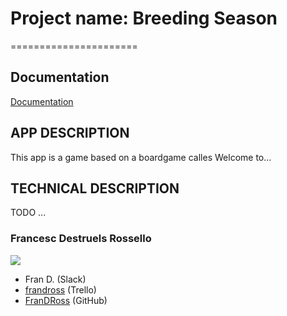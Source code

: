 

# Project name: Breeding Season

======================

## Documentation

[Documentation](collab/skylab-bootcamp-201904/staff/francesc-destruels/breedingseason/doc/README.md)

<!-- [Live Demo](http://.surge.sh/) -->


## APP DESCRIPTION

This app is a game based on a boardgame calles Welcome to...

## TECHNICAL DESCRIPTION

TODO ...

### Francesc Destruels Rossello

![](https://ca.slack-edge.com/T0SJKHBFZ-UFFJEU8QH-3fb1a664b160-300)

- Fran D. (Slack)
- [frandross](http://trello.com/frandross) (Trello)
- [FranDRoss](https://github.com/FranDRoss) (GitHub)
